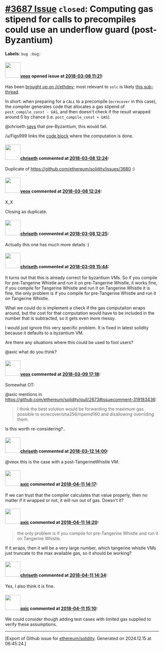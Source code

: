 # [\#3687 Issue](https://github.com/ethereum/solidity/issues/3687) `closed`: Computing gas stipend for calls to precompiles could use an underflow guard (post-Byzantium)
**Labels**: `bug :bug:`


#### <img src="https://avatars.githubusercontent.com/u/3036030?v=4" width="50">[veox](https://github.com/veox) opened issue at [2018-03-08 11:21](https://github.com/ethereum/solidity/issues/3687):

Has been [brought up on /r/ethdev](https://www.reddit.com/r/ethdev/comments/82p78k/two_identical_arguments_for_function_call_one/); most relevant to `solc` is likely [this sub-thread](https://www.reddit.com/r/ethdev/comments/82p78k/two_identical_arguments_for_function_call_one/dvc8bbh/).

In short: when preparing for a `CALL` to a precompile (`ecrecover` in this case), the compiler generates code that allocates a gas stipend of `post_compile_const - GAS`, and then doesn't check if the result wrapped around 0 by chance (i.e. `post_compile_const < GAS`).

@chriseth [says](https://gitter.im/ethereum/solidity-dev?at=5aa056417685a046389c5f8b) that pre-Byzantium, this would fail.

/u/Figs999 links the [code block](https://github.com/ethereum/solidity/blob/14b12ae7452388516d0c4eb833b0c83fe5156b44/libsolidity/codegen/ExpressionCompiler.cpp#L1769) where the computation is done.

#### <img src="https://avatars.githubusercontent.com/u/9073706?v=4" width="50">[chriseth](https://github.com/chriseth) commented at [2018-03-08 12:24](https://github.com/ethereum/solidity/issues/3687#issuecomment-371472271):

Duplicate of https://github.com/ethereum/solidity/issues/3680 :)

#### <img src="https://avatars.githubusercontent.com/u/3036030?v=4" width="50">[veox](https://github.com/veox) commented at [2018-03-08 12:24](https://github.com/ethereum/solidity/issues/3687#issuecomment-371472468):

X_X

Closing as duplicate.

#### <img src="https://avatars.githubusercontent.com/u/9073706?v=4" width="50">[chriseth](https://github.com/chriseth) commented at [2018-03-08 12:25](https://github.com/ethereum/solidity/issues/3687#issuecomment-371472619):

Actually this one has much more details :)

#### <img src="https://avatars.githubusercontent.com/u/9073706?v=4" width="50">[chriseth](https://github.com/chriseth) commented at [2018-03-09 15:44](https://github.com/ethereum/solidity/issues/3687#issuecomment-371849754):

It turns out that this is already correct for byzantium VMs. So if you compile for pre-Tangerine Whistle and run it on pre-Tangerine Whistle, it works fine, if you compile for Tangerine Whistle and run it on Tangerine Whistle it is fine, the only problem is if you compile for pre-Tangerine Whistle and run it on Tangerine Whistle.

What we could do is implement a check if the gas computaiton wraps around, but the cost for that computation would have to be included in the number that is subtracted, so it gets even more messy.

I would just ignore this very specific problem. It is fixed in latest solidity because it defaults to a byzantium VM.

Are there any situations where this could be used to fool users?

@axic what do you think?

#### <img src="https://avatars.githubusercontent.com/u/3036030?v=4" width="50">[veox](https://github.com/veox) commented at [2018-03-09 17:18](https://github.com/ethereum/solidity/issues/3687#issuecomment-371880029):

Somewhat OT:

@axic mentions in https://github.com/ethereum/solidity/pull/2673#issuecomment-319183436:

> I think the best solution would be forwarding the maximum gas possible to ecrecover/sha256/ripemd160 and disallowing overriding them.

Is this worth re-considering?..

#### <img src="https://avatars.githubusercontent.com/u/9073706?v=4" width="50">[chriseth](https://github.com/chriseth) commented at [2018-03-12 14:00](https://github.com/ethereum/solidity/issues/3687#issuecomment-372319299):

@veox this is the case with a post-TangerineWhistle VM.

#### <img src="https://avatars.githubusercontent.com/u/20340?v=4" width="50">[axic](https://github.com/axic) commented at [2018-04-11 14:17](https://github.com/ethereum/solidity/issues/3687#issuecomment-380468543):

If we can trust that the compiler calculates that value properly, then no matter if it wrapped or not, it will run out of gas. Doesn't it?

#### <img src="https://avatars.githubusercontent.com/u/20340?v=4" width="50">[axic](https://github.com/axic) commented at [2018-04-11 14:20](https://github.com/ethereum/solidity/issues/3687#issuecomment-380469565):

> the only problem is if you compile for pre-Tangerine Whistle and run it on Tangerine Whistle.

If it wraps, then it will be a very large number, which tangerine whistle VMs just truncate to the max available gas, so it should be working?

#### <img src="https://avatars.githubusercontent.com/u/9073706?v=4" width="50">[chriseth](https://github.com/chriseth) commented at [2018-04-11 14:34](https://github.com/ethereum/solidity/issues/3687#issuecomment-380474485):

Yes, I also think it is fine.

#### <img src="https://avatars.githubusercontent.com/u/20340?v=4" width="50">[axic](https://github.com/axic) commented at [2018-04-11 15:10](https://github.com/ethereum/solidity/issues/3687#issuecomment-380487683):

We could consider though adding test cases with limited gas supplied to verify these assumptions.


-------------------------------------------------------------------------------



[Export of Github issue for [ethereum/solidity](https://github.com/ethereum/solidity). Generated on 2024.12.15 at 06:45:24.]
